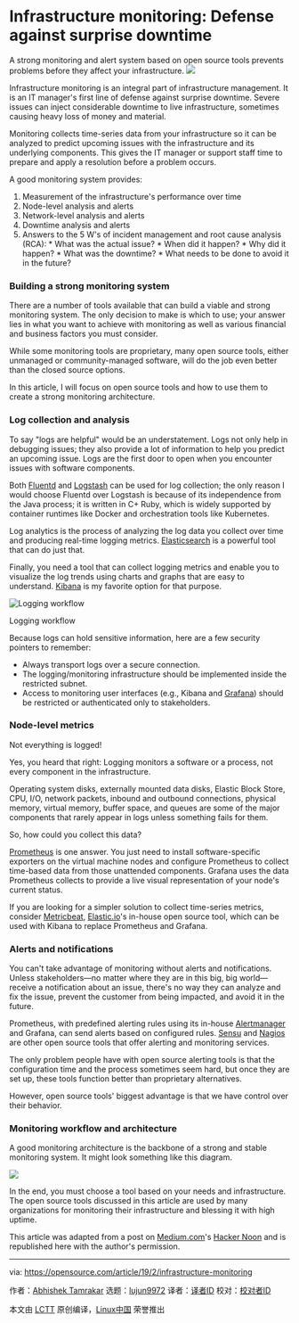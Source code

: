 [#]: collector: (lujun9972)
[#]: translator: ( )
[#]: reviewer: ( )
[#]: publisher: ( )
[#]: url: ( )
[#]: subject: (Infrastructure monitoring: Defense against surprise downtime)
[#]: via: (https://opensource.com/article/19/2/infrastructure-monitoring)
[#]: author: (Abhishek Tamrakar https://opensource.com/users/tamrakar)

Infrastructure monitoring: Defense against surprise downtime
======
A strong monitoring and alert system based on open source tools prevents problems before they affect your infrastructure.
![](https://opensource.com/sites/default/files/styles/image-full-size/public/lead-images/analytics-graphs-charts.png?itok=sersoqbV)

Infrastructure monitoring is an integral part of infrastructure management. It is an IT manager's first line of defense against surprise downtime. Severe issues can inject considerable downtime to live infrastructure, sometimes causing heavy loss of money and material.

Monitoring collects time-series data from your infrastructure so it can be analyzed to predict upcoming issues with the infrastructure and its underlying components. This gives the IT manager or support staff time to prepare and apply a resolution before a problem occurs.

A good monitoring system provides:

  1. Measurement of the infrastructure's performance over time
  2. Node-level analysis and alerts
  3. Network-level analysis and alerts
  4. Downtime analysis and alerts
  5. Answers to the 5 W's of incident management and root cause analysis (RCA):
    * What was the actual issue?
    * When did it happen?
    * Why did it happen?
    * What was the downtime?
    * What needs to be done to avoid it in the future?



### Building a strong monitoring system

There are a number of tools available that can build a viable and strong monitoring system. The only decision to make is which to use; your answer lies in what you want to achieve with monitoring as well as various financial and business factors you must consider.

While some monitoring tools are proprietary, many open source tools, either unmanaged or community-managed software, will do the job even better than the closed source options.

In this article, I will focus on open source tools and how to use them to create a strong monitoring architecture.

### Log collection and analysis

To say "logs are helpful" would be an understatement. Logs not only help in debugging issues; they also provide a lot of information to help you predict an upcoming issue. Logs are the first door to open when you encounter issues with software components.

Both [Fluentd][1] and [Logstash][2] can be used for log collection; the only reason I would choose Fluentd over Logstash is because of its independence from the Java process; it is written in C+ Ruby, which is widely supported by container runtimes like Docker and orchestration tools like Kubernetes.

Log analytics is the process of analyzing the log data you collect over time and producing real-time logging metrics. [Elasticsearch][3] is a powerful tool that can do just that.

Finally, you need a tool that can collect logging metrics and enable you to visualize the log trends using charts and graphs that are easy to understand. [Kibana][4] is my favorite option for that purpose.

![Logging workflow][6]

Logging workflow

Because logs can hold sensitive information, here are a few security pointers to remember:

  * Always transport logs over a secure connection.
  * The logging/monitoring infrastructure should be implemented inside the restricted subnet.
  * Access to monitoring user interfaces (e.g., Kibana and [Grafana][7]) should be restricted or authenticated only to stakeholders.



### Node-level metrics

Not everything is logged!

Yes, you heard that right: Logging monitors a software or a process, not every component in the infrastructure.

Operating system disks, externally mounted data disks, Elastic Block Store, CPU, I/O, network packets, inbound and outbound connections, physical memory, virtual memory, buffer space, and queues are some of the major components that rarely appear in logs unless something fails for them.

So, how could you collect this data?

[Prometheus][8] is one answer. You just need to install software-specific exporters on the virtual machine nodes and configure Prometheus to collect time-based data from those unattended components. Grafana uses the data Prometheus collects to provide a live visual representation of your node's current status.

If you are looking for a simpler solution to collect time-series metrics, consider [Metricbeat][9], [Elastic.io][10]'s in-house open source tool, which can be used with Kibana to replace Prometheus and Grafana.

### Alerts and notifications

You can't take advantage of monitoring without alerts and notifications. Unless stakeholders—no matter where they are in this big, big world—receive a notification about an issue, there's no way they can analyze and fix the issue, prevent the customer from being impacted, and avoid it in the future.

Prometheus, with predefined alerting rules using its in-house [Alertmanager][11] and Grafana, can send alerts based on configured rules. [Sensu][12] and [Nagios][13] are other open source tools that offer alerting and monitoring services.

The only problem people have with open source alerting tools is that the configuration time and the process sometimes seem hard, but once they are set up, these tools function better than proprietary alternatives.

However, open source tools' biggest advantage is that we have control over their behavior.

### Monitoring workflow and architecture

A good monitoring architecture is the backbone of a strong and stable monitoring system. It might look something like this diagram.

![](https://opensource.com/sites/default/files/uploads/image_2_architecture.png)

In the end, you must choose a tool based on your needs and infrastructure. The open source tools discussed in this article are used by many organizations for monitoring their infrastructure and blessing it with high uptime.

This article was adapted from a post on [Medium.com][14]'s [Hacker Noon][15] and is republished here with the author's permission.


--------------------------------------------------------------------------------

via: https://opensource.com/article/19/2/infrastructure-monitoring

作者：[Abhishek Tamrakar][a]
选题：[lujun9972][b]
译者：[译者ID](https://github.com/译者ID)
校对：[校对者ID](https://github.com/校对者ID)

本文由 [LCTT](https://github.com/LCTT/TranslateProject) 原创编译，[Linux中国](https://linux.cn/) 荣誉推出

[a]: https://opensource.com/users/tamrakar
[b]: https://github.com/lujun9972
[1]: https://www.fluentd.org/
[2]: https://www.elastic.co/products/logstash
[3]: https://www.elastic.co/products/elasticsearch
[4]: https://www.elastic.co/products/kibana
[5]: /file/420766
[6]: https://opensource.com/sites/default/files/uploads/infrastructure-monitoring_logging.jpeg (Logging workflow)
[7]: https://grafana.com/
[8]: https://prometheus.io/
[9]: https://www.elastic.co/products/beats/metricbeat
[10]: http://Elastic.io
[11]: https://prometheus.io/docs/alerting/alertmanager/
[12]: https://sensu.io/
[13]: https://www.nagios.org/
[14]: http://Medium.com
[15]: https://medium.com/@abhishek.tamrakar/infrastructure-monitoring-defense-against-surprise-downtime-ed32416df0c5
